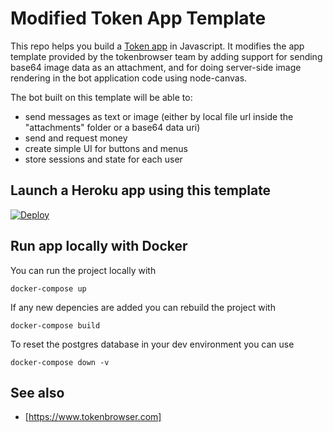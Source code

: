 # Modified Token App Template

This repo helps you build a [Token app](https://www.tokenbrowser.com) in Javascript. It modifies the app template provided by the tokenbrowser team by adding support for sending base64 image data as an attachment, and for doing server-side image rendering in the bot application code using node-canvas.

The bot built on this template will be able to:

* send messages as text or image (either by local file url inside the "attachments" folder or a base64 data uri)
* send and request money
* create simple UI for buttons and menus
* store sessions and state for each user

## Launch a Heroku app using this template

[![Deploy](https://www.herokucdn.com/deploy/button.svg)](https://heroku.com/deploy?template=https://github.com/proffernetwork/token-app-template)

## Run app locally with Docker

You can run the project locally with

```
docker-compose up
```

If any new depencies are added you can rebuild the project with

```
docker-compose build
```

To reset the postgres database in your dev environment you can use

```
docker-compose down -v
```

## See also

* [https://www.tokenbrowser.com]
